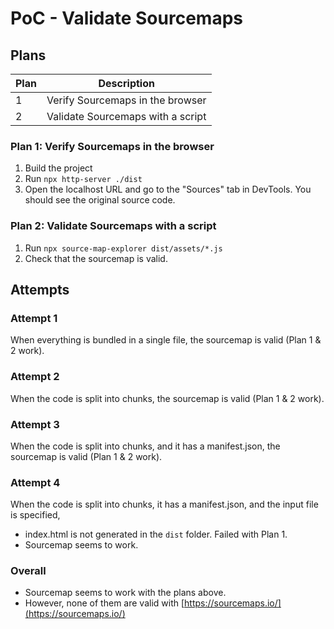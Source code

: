 # PoC - Validate Sourcemaps

## Plans

| Plan | Description                       |
| ---- | --------------------------------- |
| 1    | Verify Sourcemaps in the browser  |
| 2    | Validate Sourcemaps with a script |

### Plan 1: Verify Sourcemaps in the browser

1. Build the project
2. Run `npx http-server ./dist`
3. Open the localhost URL and go to the "Sources" tab in DevTools. You should see the original source code.

### Plan 2: Validate Sourcemaps with a script

1. Run `npx source-map-explorer dist/assets/*.js`
2. Check that the sourcemap is valid.

## Attempts

### Attempt 1

When everything is bundled in a single file, the sourcemap is valid (Plan 1 & 2 work).

### Attempt 2

When the code is split into chunks, the sourcemap is valid (Plan 1 & 2 work).

### Attempt 3

When the code is split into chunks, and it has a manifest.json, the sourcemap is valid (Plan 1 & 2 work).

### Attempt 4

When the code is split into chunks, it has a manifest.json, and the input file is specified,

- index.html is not generated in the `dist` folder. Failed with Plan 1.
- Sourcemap seems to work.

### Overall

- Sourcemap seems to work with the plans above.
- However, none of them are valid with [https://sourcemaps.io/](https://sourcemaps.io/)
